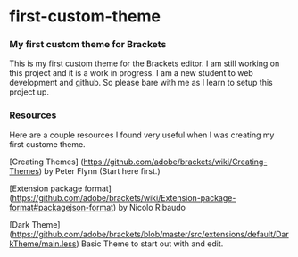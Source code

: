 # first-custom-theme

<h3>My first custom theme for Brackets</h3>

<p>This is my first custom theme for the Brackets editor. I am still working on this project and it is a work in progress. I am a new student to web development and github. So please bare with me as I learn to setup this project up.</p>

<h3>Resources</h3>
Here are a couple resources I found very useful when I was creating my first custome theme.

[Creating Themes] (https://github.com/adobe/brackets/wiki/Creating-Themes) by Peter Flynn (Start here first.)
 
[Extension package format] (https://github.com/adobe/brackets/wiki/Extension-package-format#packagejson-format) by Nicolo Ribaudo

[Dark Theme] (https://github.com/adobe/brackets/blob/master/src/extensions/default/DarkTheme/main.less) Basic Theme to start out with and edit.
